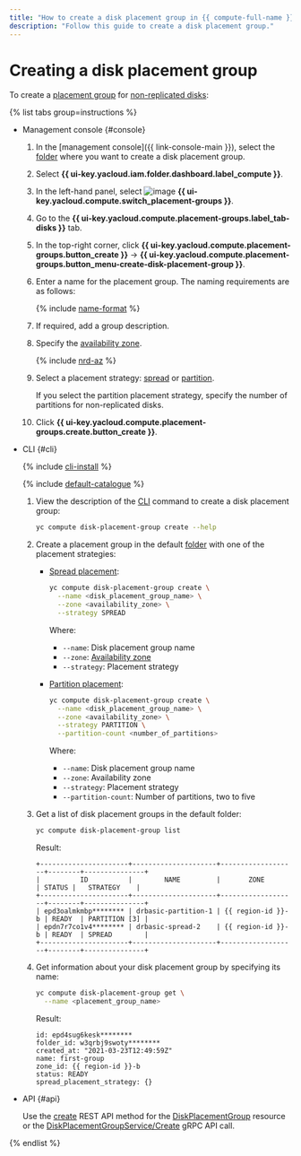 ```yaml
---
title: "How to create a disk placement group in {{ compute-full-name }}"
description: "Follow this guide to create a disk placement group."
---
```


# Creating a disk placement group


To create a [placement group](../../concepts/disk-placement-group.md) for [non-replicated disks](../../concepts/disk.md#nr-disks):

{% list tabs group=instructions %}

- Management console {#console}

   1. In the [management console]({{ link-console-main }}), select the [folder](../../../resource-manager/concepts/resources-hierarchy.md#folder) where you want to create a disk placement group.
   1. Select **{{ ui-key.yacloud.iam.folder.dashboard.label_compute }}**.
   1. In the left-hand panel, select ![image](../../../_assets/console-icons/copy-transparent.svg) **{{ ui-key.yacloud.compute.switch_placement-groups }}**.
   1. Go to the **{{ ui-key.yacloud.compute.placement-groups.label_tab-disks }}** tab.
   1. In the top-right corner, click **{{ ui-key.yacloud.compute.placement-groups.button_create }}** → **{{ ui-key.yacloud.compute.placement-groups.button_menu-create-disk-placement-group }}**.
   1. Enter a name for the placement group. The naming requirements are as follows:

      {% include [name-format](../../../_includes/name-format.md) %}

   1. If required, add a group description.
   1. Specify the [availability zone](../../../overview/concepts/geo-scope.md).

      {% include [nrd-az](../../../_includes/compute/nrd-az.md) %}

   1. Select a placement strategy: [spread](../../concepts/disk-placement-group.md#spread) or [partition](../../concepts/disk-placement-group.md#partition).

      If you select the partition placement strategy, specify the number of partitions for non-replicated disks.
   1. Click **{{ ui-key.yacloud.compute.placement-groups.create.button_create }}**.

- CLI {#cli}

   {% include [cli-install](../../../_includes/cli-install.md) %}

   {% include [default-catalogue](../../../_includes/default-catalogue.md) %}

   1. View the description of the [CLI](../../../cli/) command to create a disk placement group:

      ```bash
      yc compute disk-placement-group create --help
      ```

   1. Create a placement group in the default [folder](../../../resource-manager/concepts/resources-hierarchy.md#folder) with one of the placement strategies:
      * [Spread placement](../../concepts/disk-placement-group.md#spread):

         ```bash
         yc compute disk-placement-group create \
           --name <disk_placement_group_name> \
           --zone <availability_zone> \
           --strategy SPREAD
         ```

         Where:
         * `--name`: Disk placement group name
         * `--zone`: [Availability zone](../../../overview/concepts/geo-scope.md)
         * `--strategy`: Placement strategy
      * [Partition placement](../../concepts/disk-placement-group.md#partition):

         ```bash
         yc compute disk-placement-group create \
           --name <disk_placement_group_name> \
           --zone <availability_zone> \
           --strategy PARTITION \
           --partition-count <number_of_partitions>
         ```

         Where:
         * `--name`: Disk placement group name
         * `--zone`: Availability zone
         * `--strategy`: Placement strategy
         * `--partition-count`: Number of partitions, two to five
   1. Get a list of disk placement groups in the default folder:

      ```bash
      yc compute disk-placement-group list
      ```

      Result:

      ```text
      +----------------------+---------------------+-------------------+--------+---------------+
      |          ID          |        NAME         |       ZONE        | STATUS |   STRATEGY    |
      +----------------------+---------------------+-------------------+--------+---------------+
      | epd3oalmkmbp******** | drbasic-partition-1 | {{ region-id }}-b | READY  | PARTITION [3] |
      | epdn7r7co1v4******** | drbasic-spread-2    | {{ region-id }}-b | READY  | SPREAD        |
      +----------------------+---------------------+-------------------+--------+---------------+
      ```

   1. Get information about your disk placement group by specifying its name:

      ```bash
      yc compute disk-placement-group get \
        --name <placement_group_name>
      ```

      Result:

      ```text
      id: epd4sug6kesk********
      folder_id: w3qrbj9swoty********
      created_at: "2021-03-23T12:49:59Z"
      name: first-group
      zone_id: {{ region-id }}-b
      status: READY
      spread_placement_strategy: {}
      ```


- API {#api}

   Use the [create](../../api-ref/DiskPlacementGroup/create.md) REST API method for the [DiskPlacementGroup](../../api-ref/DiskPlacementGroup/index.md) resource or the [DiskPlacementGroupService/Create](../../api-ref/grpc/disk_placement_group_service.md#Create) gRPC API call.

{% endlist %}